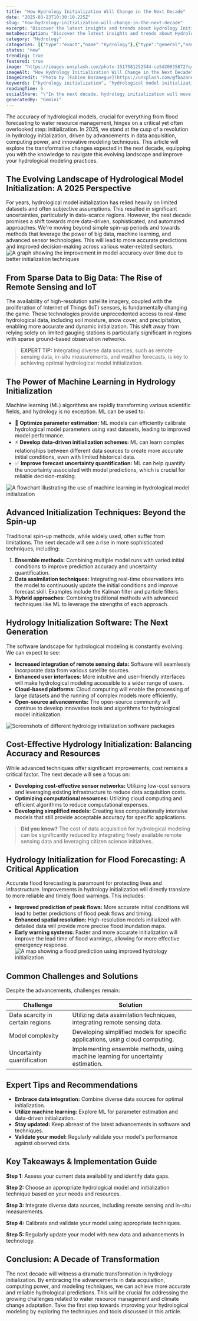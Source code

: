 ```yaml
---
title: "How Hydrology Initialization Will Change in the Next Decade"
date: "2025-03-23T10:30:10.225Z"
slug: "how-hydrology-initialization-will-change-in-the-next-decade"
excerpt: "Discover the latest insights and trends about Hydrology Initialization. This comprehensive guide covers everything you need to know about Hydrology Initialization in 2025."
metaDescription: "Discover the latest insights and trends about Hydrology Initialization. This comprehensive guide covers everything you need to know about Hydrology Initial..."
category: "Hydrology"
categories: [{"type":"exact","name":"Hydrology"},{"type":"general","name":"Environmental Science"},{"type":"medium","name":"Water Resource Management"},{"type":"specific","name":"Data Assimilation"},{"type":"niche","name":"Ensemble Kalman Filter"}]
status: "new"
trending: true
featured: true
image: "https://images.unsplash.com/photo-1517581252544-ce5d20035872?q=85&w=1200&fit=max&fm=webp&auto=compress"
imageAlt: "How Hydrology Initialization Will Change in the Next Decade"
imageCredit: "Photo by [Fabien Bazanegue](https://unsplash.com/@fbazanegue) on Unsplash"
keywords: ["hydrology initialization", "hydrological model initialization", "initialize hydrological model", "best practices hydrology initialization", "hydrology initialization techniques", "improve hydrological model initialization", "hydrology initialization software", "hydrological model initialization methods", "cost-effective hydrology initialization", "hydrology initialization for flood forecasting"]
readingTime: 6
socialShare: "\"In the next decade, hydrology initialization will move beyond simple spin-up, leveraging AI and big data for unprecedented accuracy in flood forecasting and water resource management – a game-changer for global water security.\""
generatedBy: "Gemini"
---
```




The accuracy of hydrological models, crucial for everything from flood forecasting to water resource management, hinges on a critical yet often overlooked step: initialization.  In 2025, we stand at the cusp of a revolution in hydrology initialization, driven by advancements in data acquisition, computing power, and innovative modeling techniques. This article will explore the transformative changes expected in the next decade, equipping you with the knowledge to navigate this evolving landscape and improve your hydrological modeling practices.

## The Evolving Landscape of Hydrological Model Initialization: A 2025 Perspective

For years, hydrological model initialization has relied heavily on limited datasets and often subjective assumptions.  This resulted in significant uncertainties, particularly in data-scarce regions. However, the next decade promises a shift towards more data-driven, sophisticated, and automated approaches.  We're moving beyond simple spin-up periods and towards methods that leverage the power of big data, machine learning, and advanced sensor technologies.  This will lead to more accurate predictions and improved decision-making across various water-related sectors. ![A graph showing the improvement in model accuracy over time due to better initialization techniques](https://images.unsplash.com/photo-1702842757208-00b1f9fde0f1?q=85&w=1200&fit=max&fm=webp&auto=compress)

##  From Sparse Data to Big Data: The Rise of Remote Sensing and IoT

The availability of high-resolution satellite imagery, coupled with the proliferation of Internet of Things (IoT) sensors, is fundamentally changing the game.  These technologies provide unprecedented access to real-time hydrological data, including soil moisture, snow cover, and precipitation, enabling more accurate and dynamic initialization. This shift away from relying solely on limited gauging stations is particularly significant in regions with sparse ground-based observation networks.

> **EXPERT TIP:**  Integrating diverse data sources, such as remote sensing data, in-situ measurements, and weather forecasts, is key to achieving optimal hydrological model initialization.

##  The Power of Machine Learning in Hydrology Initialization

Machine learning (ML) algorithms are rapidly transforming various scientific fields, and hydrology is no exception. ML can be used to:

* 🔑 **Optimize parameter estimation:** ML models can efficiently calibrate hydrological model parameters using vast datasets, leading to improved model performance.
* ⚡ **Develop data-driven initialization schemes:**  ML can learn complex relationships between different data sources to create more accurate initial conditions, even with limited historical data.
* ✅ **Improve forecast uncertainty quantification:** ML can help quantify the uncertainty associated with model predictions, which is crucial for reliable decision-making.

![A flowchart illustrating the use of machine learning in hydrological model initialization](https://images.unsplash.com/photo-1702308632724-cd68f54ea9e7?q=85&w=1200&fit=max&fm=webp&auto=compress)

##  Advanced Initialization Techniques: Beyond the Spin-up

Traditional spin-up methods, while widely used, often suffer from limitations.  The next decade will see a rise in more sophisticated techniques, including:

1. **Ensemble methods:** Combining multiple model runs with varied initial conditions to improve prediction accuracy and uncertainty quantification.
2. **Data assimilation techniques:** Integrating real-time observations into the model to continuously update the initial conditions and improve forecast skill.  Examples include the Kalman filter and particle filters.
3. **Hybrid approaches:** Combining traditional methods with advanced techniques like ML to leverage the strengths of each approach.

##  Hydrology Initialization Software: The Next Generation

The software landscape for hydrological modeling is constantly evolving. We can expect to see:

* **Increased integration of remote sensing data:** Software will seamlessly incorporate data from various satellite sources.
* **Enhanced user interfaces:**  More intuitive and user-friendly interfaces will make hydrological modeling accessible to a wider range of users.
* **Cloud-based platforms:** Cloud computing will enable the processing of large datasets and the running of complex models more efficiently.
* **Open-source advancements:**  The open-source community will continue to develop innovative tools and algorithms for hydrological model initialization.

![Screenshots of different hydrology initialization software packages](https://images.unsplash.com/photo-1517581252544-ce5d20035872?q=85&w=1200&fit=max&fm=webp&auto=compress)

##  Cost-Effective Hydrology Initialization: Balancing Accuracy and Resources

While advanced techniques offer significant improvements, cost remains a critical factor. The next decade will see a focus on:

* **Developing cost-effective sensor networks:**  Utilizing low-cost sensors and leveraging existing infrastructure to reduce data acquisition costs.
* **Optimizing computational resources:** Utilizing cloud computing and efficient algorithms to reduce computational expenses.
* **Developing simplified models:**  Creating less computationally intensive models that still provide acceptable accuracy for specific applications.

> **Did you know?**  The cost of data acquisition for hydrological modeling can be significantly reduced by integrating freely available remote sensing data and leveraging citizen science initiatives.

##  Hydrology Initialization for Flood Forecasting: A Critical Application

Accurate flood forecasting is paramount for protecting lives and infrastructure.  Improvements in hydrology initialization will directly translate to more reliable and timely flood warnings. This includes:

* **Improved prediction of peak flows:** More accurate initial conditions will lead to better predictions of flood peak flows and timing.
* **Enhanced spatial resolution:**  High-resolution models initialized with detailed data will provide more precise flood inundation maps.
* **Early warning systems:**  Faster and more accurate initialization will improve the lead time of flood warnings, allowing for more effective emergency response. ![A map showing a flood prediction using improved hydrology initialization](https://images.unsplash.com/photo-1571774823997-95823c1ceaf0?q=85&w=1200&fit=max&fm=webp&auto=compress)

##  Common Challenges and Solutions

Despite the advancements, challenges remain:

| Challenge                      | Solution                                                                 |
|---------------------------------|-----------------------------------------------------------------------------|
| Data scarcity in certain regions | Utilizing data assimilation techniques, integrating remote sensing data.     |
| Model complexity               | Developing simplified models for specific applications, using cloud computing. |
| Uncertainty quantification      | Implementing ensemble methods, using machine learning for uncertainty estimation.|

##  Expert Tips and Recommendations

* **Embrace data integration:** Combine diverse data sources for optimal initialization.
* **Utilize machine learning:** Explore ML for parameter estimation and data-driven initialization.
* **Stay updated:** Keep abreast of the latest advancements in software and techniques.
* **Validate your model:** Regularly validate your model's performance against observed data.

## Key Takeaways & Implementation Guide

**Step 1:** Assess your current data availability and identify data gaps.

**Step 2:** Choose an appropriate hydrological model and initialization technique based on your needs and resources.

**Step 3:** Integrate diverse data sources, including remote sensing and in-situ measurements.

**Step 4:** Calibrate and validate your model using appropriate techniques.

**Step 5:** Regularly update your model with new data and advancements in technology.

## Conclusion:  A Decade of Transformation

The next decade will witness a dramatic transformation in hydrology initialization.  By embracing the advancements in data acquisition, computing power, and modeling techniques, we can achieve more accurate and reliable hydrological predictions. This will be crucial for addressing the growing challenges related to water resource management and climate change adaptation.  Take the first step towards improving your hydrological modeling by exploring the techniques and tools discussed in this article.

